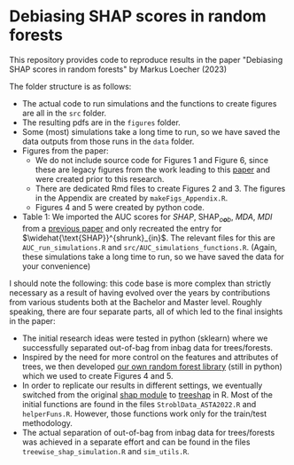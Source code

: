 # Debiasing SHAP scores in random forests


This repository provides code to reproduce results in the paper "Debiasing SHAP scores in random forests" by Markus Loecher (2023)

The folder structure is as follows:

* The actual code to run simulations and the functions to create figures are all in the `src` folder.
* The resulting pdfs are in the `figures` folder.
* Some (most) simulations take a long time to run, so we have saved the data outputs from those runs in the `data` folder.
* Figures from the paper:
    - We do not include source code for Figures 1 and Figure 6, since these are legacy figures from the work leading to this [paper](https://kdd.isti.cnr.it/xkdd2022/papers/XKDD_2022_paper_1418.pdf) and were created prior to this research.
    - There are dedicated Rmd files to create Figures 2 and 3. The figures in the Appendix are created by `makeFigs_Appendix.R`.
    - Figures 4 and 5 were created by python code. 
* Table 1: We imported the AUC scores for *SHAP*, SHAP<sub>*o**o**b*</sub>, *MDA*, *MDI* from a [previous paper](https://link.springer.com/chapter/10.1007/978-3-031-14463-9_8) and only recreated the entry for $\widehat{\text{SHAP}}^{shrunk}_{in}$. The relevant files for this are `AUC_run_simulations.R` and `src/AUC_simulations_functions.R`. (Again, these simulations take a long time to run, so we have saved the data for your convenience)


I should note the following: this code base is more complex than strictly necessary as a result of having evolved over the years by contributions from various students both at the Bachelor and Master level. Roughly speaking, there are four separate parts, all of which led to the final insights in the paper:

- The initial research ideas were tested in python (sklearn) where we successfully separated out-of-bag from inbag data for trees/forests.
- Inspired by the need for more control on the features and attributes of trees, we then developed [our own random forest library](https://github.com/Heity94/AugmentedHierarchicalShrinkage/tree/main/TreeModelsFromScratch) (still in python) which we used to create Figures 4 and 5.
- In order to replicate our results in different settings, we eventually switched from the original [shap module](https://github.com/slundberg/shap) to [treeshap](https://github.com/ModelOriented/treeshap) in R. Most of the initial functions are found in the files `StroblData_ASTA2022.R` and `helperFuns.R`. However, those functions work only for the train/test methodology.
- The actual separation of out-of-bag from inbag data for trees/forests was achieved in a separate effort and can be found in the files `treewise_shap_simulation.R` and `sim_utils.R`.
